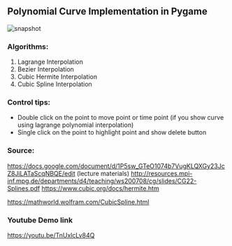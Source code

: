 ## Polynomial Curve Implementation in Pygame

![snapshot](https://user-images.githubusercontent.com/15272829/81061488-68938080-8f0f-11ea-98c8-f2545ab8dafe.png)

### Algorithms: 
1. Lagrange Interpolation
2. Bezier Interpolation 
3. Cubic Hermite Interpolation
4. Cubic Spline Interpolation

### Control tips:
- Double click on the point to move point or time point (if you show curve using lagrange polynomial interpolation)
- Single click on the point to highlight point and show delete button

### Source:

https://docs.google.com/document/d/1P5sw_GTeO1074b7VugKLQXGy23JcZ8JiLATaScqNBQE/edit (lecture materials)
http://resources.mpi-inf.mpg.de/departments/d4/teaching/ws200708/cg/slides/CG22-Splines.pdf
https://www.cubic.org/docs/hermite.htm

https://mathworld.wolfram.com/CubicSpline.html

### Youtube Demo link

https://youtu.be/TnUxlcLv84Q
